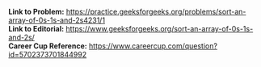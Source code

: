 **Link to Problem:** https://practice.geeksforgeeks.org/problems/sort-an-array-of-0s-1s-and-2s4231/1  
**Link to Editorial:** https://www.geeksforgeeks.org/sort-an-array-of-0s-1s-and-2s/  
**Career Cup Reference:** https://www.careercup.com/question?id=5702373701844992